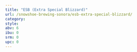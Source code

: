 ```yaml
---
title: "ESB (Extra Special Blizzard)"
url: /snowshoe-brewing-sonora/esb-extra-special-blizzard/
category: 
style: 
abv: 6
ibu: 0
srm: 0
upc: 0
---
```


